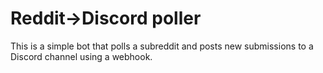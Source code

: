 # Reddit->Discord poller

This is a simple bot that polls a subreddit and posts new submissions to a Discord channel using a webhook.